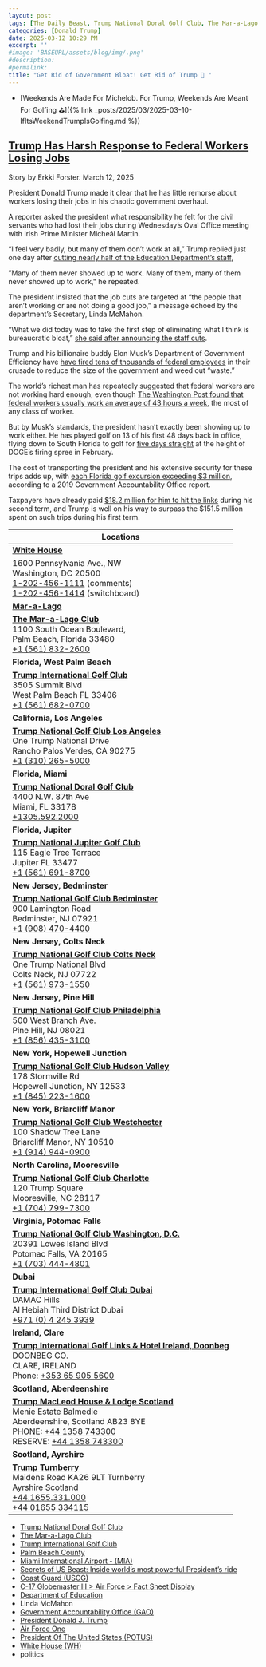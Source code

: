 ```yaml
---
layout: post
tags: [The Daily Beast, Trump National Doral Golf Club, The Mar-a-Lago Club, Trump International Golf Club, Palm Beach County, Miami International Airport - (MIA), Secrets of US Beast: Inside world’s most powerful President’s ride, Coast Guard (USCG), C-17 Globemaster III > Air Force > Fact Sheet Display, Department of Education, Linda McMahon, Government Accountability Office (GAO), President Donald J. Trump, Air Force One, President Of The United States (POTUS), White House (WH), politics]
categories: [Donald Trump]
date: 2025-03-12 10:29 PM
excerpt: ''
#image: 'BASEURL/assets/blog/img/.png'
#description:
#permalink:
title: "Get Rid of Government Bloat! Get Rid of Trump 🐋 "
---
```



- [Weekends Are Made For Michelob. For Trump, Weekends Are Meant For Golfing ⛳️]({% link _posts/2025/03/2025-03-10-IfItsWeekendTrumpIsGolfing.md %})

## [Trump Has Harsh Response to Federal Workers Losing Jobs](https://www.thedailybeast.com/trump-has-harsh-response-to-federal-workers-losing-jobs/)

Story by Erkki Forster. March 12, 2025

President Donald Trump made it clear that he has little remorse about workers losing their jobs in his chaotic government overhaul.

A reporter asked the president what responsibility he felt for the civil servants who had lost their jobs during Wednesday’s Oval Office meeting with Irish Prime Minister Micheál Martin.

“I feel very badly, but many of them don’t work at all,” Trump replied just one day after [cutting nearly half of the Education Department’s staff](https://www.thedailybeast.com/education-secretary-stumbles-on-fox-as-department-bloodbath-officially-begins/),

”Many of them never showed up to work. Many of them, many of them never showed up to work," he repeated.

The president insisted that the job cuts are targeted at “the people that aren’t working or are not doing a good job,” a message echoed by the department’s Secretary, Linda McMahon.

“What we did today was to take the first step of eliminating what I think is bureaucratic bloat,” [she said after announcing the staff cuts](https://www.thedailybeast.com/education-secretary-stumbles-on-fox-as-department-bloodbath-officially-begins/).

Trump and his billionaire buddy Elon Musk’s Department of Government Efficiency have [have fired tens of thousands of federal employees](https://www.forbes.com/sites/saradorn/2025/03/12/heres-where-trumps-government-layoffs-are-targeted-as-education-department-cuts-nearly-50-of-workforce/) in their crusade to reduce the size of the government and weed out “waste.”

The world’s richest man has repeatedly suggested that federal workers are not working hard enough, even though [The Washington Post found that federal workers usually work an average of 43 hours a week](https://www.washingtonpost.com/business/2025/02/21/are-federal-workers-lazy-lets-look-data/), the most of any class of worker.

But by Musk’s standards, the president hasn’t exactly been showing up to work either. He has played golf on 13 of his first 48 days back in office, flying down to South Florida to golf for [five days straight](https://www.thedailybeast.com/trump-golfsand-golfshis-way-through-elon-musks-mass-firings/) at the height of DOGE’s firing spree in February.

The cost of transporting the president and his extensive security for these trips adds up, with [each Florida golf excursion exceeding $3 million](https://www.npr.org/2019/02/05/691684859/government-watchdog-trumps-trips-to-florida-costing-taxpayers-millions), according to a 2019 Government Accountability Office report.

Taxpayers have already paid [$18.2 million for him to hit the links](https://www.huffpost.com/entry/donald-trump-golf18-million_n_67cb892fe4b02f3ad1f4b2bb) during his second term, and Trump is well on his way to surpass the $151.5 million spent on such trips during his first term.

| Locations |
|---|
| **[White House](https://www.whitehouse.gov)** |
| 1600 Pennsylvania Ave., NW <br /> Washington, DC 20500 <br /> <a href="tel:+12024561111">1-202-456-1111</a> (comments) <br /> <a href="tel:+12024561414">1-202-456-1414</a> (switchboard) |
| **[Mar-a-Lago](https://www.maralagoclub.com/)** |
| **[The Mar-a-Lago Club](https://www.maralagoclub.com/)** <br /> 1100 South Ocean Boulevard, <br /> Palm Beach, Florida 33480 <br /> <a href="tel+15618322600">+1 (561) 832-2600</a> |
| **Florida, West Palm Beach** |
| **[Trump International Golf Club](https://www.trumpinternationalpalmbeaches.com/)** <br /> 3505 Summit Blvd <br /> West Palm Beach FL 33406 <br /> <a href="tel:+15616820700">+1 (561) 682-0700</a> |
| **California, Los Angeles** |
 **[Trump National Golf Club Los Angeles](https://www.trumpnationallosangeles.com/)** <br /> One Trump National Drive <br /> Rancho Palos Verdes, CA 90275 <br /> <a href="tel:+13102655000">+1 (310) 265-5000</a> |
| **Florida, Miami** |
| **[Trump National Doral Golf Club](https://www.trumpgolfdoral.com/)** <br /> 4400 N.W. 87th Ave <br /> Miami, FL 33178 <br /> <a href="tel:+13055922000">+1305.592.2000</a> |
| **Florida, Jupiter** |
| **[Trump National Jupiter Golf Club](https://www.trumpnationaljupiter.com/about)** <br /> 115 Eagle Tree Terrace <br /> Jupiter FL 33477 <br /> <a href="tel:+15616918700">+1 (561) 691-8700</a> |
| **New Jersey, Bedminster** |
| **[Trump National Golf Club Bedminster](https://www.trumpnationalbedminster.com/)** <br /> 900 Lamington Road <br /> Bedminster, NJ 07921 <br /> <a href="tel:+1908.470.4400">+1 (908) 470-4400</a> |
| **New Jersey, Colts Neck** |
| **[Trump National Golf Club Colts Neck](https://www.trumpcoltsneck.com/)** <br /> One Trump National Blvd <br /> Colts Neck, NJ 07722 <br /> <a href="tel:+15619731550">+1 (561) 973-1550</a> |
| **New Jersey, Pine Hill** |
| **[Trump National Golf Club Philadelphia](https://www.trumpnationalphiladelphia.com/)** <br /> 500 West Branch Ave. <br /> Pine Hill, NJ 08021 <br /> <a href="tel:+18564353100">+1 (856) 435-3100</a> |
| **New York, Hopewell Junction** |
|  **[Trump National Golf Club Hudson Valley](https://www.trumpnationalhudsonvalley.com/)** <br /> 178 Stormville Rd <br /> Hopewell Junction, NY 12533 <br /> <a href="tel:+1845.223.1600">+1 (845) 223-1600</a> |
| **New York, Briarcliff Manor** |
| **[Trump National Golf Club Westchester](https://www.trumpnationalwestchester.com/)** <br /> 100 Shadow Tree Lane <br /> Briarcliff Manor, NY 10510 <br /> <a href="tel:+19149440900">+1 (914) 944-0900</a> |
| **North Carolina, Mooresville** |
| **[Trump National Golf Club Charlotte](https://www.trumpnationalcharlotte.com/)** <br /> 120 Trump Square <br /> Mooresville, NC 28117 <br /> <a href="tel:+17047997300">+1 (704) 799-7300</a> |
| **Virginia, Potomac Falls** |
| **[Trump National Golf Club Washington, D.C.](https://www.trumpnationaldc.com/)** <br /> 20391 Lowes Island Blvd <br /> Potomac Falls, VA 20165 <br /> <a href="tel:+17034444801">+1 (703) 444-4801</a> |
| **Dubai** |
| **[Trump International Golf Club Dubai](https://www.trumpgolfdubai.com/)** <br /> DAMAC Hills <br /> Al Hebiah Third District Dubai <br /> <a href="tel:+971042453939">+971 (0) 4 245 3939</a> |
| **Ireland, Clare** |
| **[Trump International Golf Links & Hotel Ireland, Doonbeg](https://www.trumpgolfireland.com/)** <br />  DOONBEG CO. <br /> CLARE, IRELAND <br /> Phone: <a href="tel:+353659055600">+353 65 905 5600</a> |
| **Scotland, Aberdeenshire** |
| **[Trump MacLeod House & Lodge Scotland](https://www.trumphotels.com/macleod-house)** <br /> Menie Estate Balmedie <br /> Aberdeenshire, Scotland AB23 8YE <br /> PHONE: <a href="tel:+441358743300">+44 1358 743300</a> <br /> RESERVE: <a href="tel:+441358743300">+44 1358 743300</a> |
| **Scotland, Ayrshire** |
| **[Trump Turnberry](https://www.turnberry.co.uk/)** <br /> Maidens Road KA26 9LT Turnberry <br /> Ayrshire Scotland <br /> <a href="tel:+441655331000">+44.1655.331.000</a> <br /> <a href="tel:+4401655334115">+44 01655 334115</a> |

- [Trump National Doral Golf Club](https://www.trumpgolfdoral.com/)
- [The Mar-a-Lago Club](https://www.maralagoclub.com/)
- [Trump International Golf Club](https://www.trumpinternationalpalmbeaches.com/)
- [Palm Beach County](https://discover.pbc.gov/Pages/default.aspx)
- [Miami International Airport - (MIA)](https://miami-airport.com/)
- [Secrets of US Beast: Inside world’s most powerful President’s ride](https://interestingengineering.com/transportation/us-president-limousine-beast)
- [Coast Guard (USCG)](https://www.uscg.mil/)
- [C-17 Globemaster III > Air Force > Fact Sheet Display](https://www.af.mil/About-Us/Fact-Sheets/Display/Article/1529726/c-17-globemaster-iii/)
- [Department of Education](https://www.ed.gov/)
- Linda McMahon
- [Government Accountability Office (GAO)](https://www.gao.gov/)
- [President Donald J. Trump](https://www.whitehouse.gov/administration/donald-j-trump/)
- [Air Force One](https://www.whitehouse.gov/about-the-white-house/air-force-one/)
- [President Of The United States (POTUS)](https://www.whitehouse.gov/)
- [White House (WH)](https://www.whitehouse.gov/)
- politics
